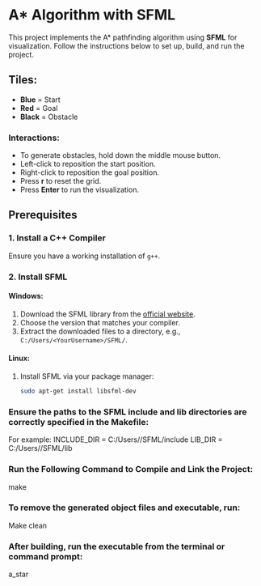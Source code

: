 # A* Algorithm with SFML

This project implements the A* pathfinding algorithm using **SFML** for visualization. Follow the instructions below to set up, build, and run the project.

## Tiles:
- **Blue** = Start
- **Red** = Goal
- **Black** = Obstacle

### Interactions:
- To generate obstacles, hold down the middle mouse button.
- Left-click to reposition the start position.
- Right-click to reposition the goal position.
- Press **r** to reset the grid.
- Press **Enter** to run the visualization.

## Prerequisites

### 1. Install a C++ Compiler
Ensure you have a working installation of `g++`.

### 2. Install SFML
#### Windows:
1. Download the SFML library from the [official website](https://www.sfml-dev.org/download/sfml/3.0.0/).
2. Choose the version that matches your compiler.
3. Extract the downloaded files to a directory, e.g., `C:/Users/<YourUsername>/SFML/`.

#### Linux:
1. Install SFML via your package manager:
   ```bash
   sudo apt-get install libsfml-dev

### Ensure the paths to the SFML include and lib directories are correctly specified in the Makefile:
For example:
    INCLUDE_DIR = C:/Users/<YourUsername>/SFML/include
    LIB_DIR = C:/Users/<YourUsername>/SFML/lib

### Run the Following Command to Compile and Link the Project:
make

### To remove the generated object files and executable, run:
Make clean

### After building, run the executable from the terminal or command prompt:
a_star
